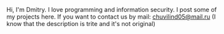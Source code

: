 Hi, I'm Dmitry. 
I love programming and information security. 
I post some of my projects here. 
If you want to contact us by mail: chuvilind05@mail.ru (I know that the description is trite and it's not original)
